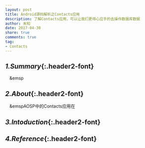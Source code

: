 ```yaml
---
layout: post
title: Android源码解析之Contacts应用
description: 了解Contacts应用，可以让我们更得心应手的去操作数据库数据
author: 未知
date: 2017-04-30
share: true
comments: true
tag:
- Contacts
---
```

## *1.Summary*{:.header2-font}
&emsp;&emsp
## *2.About*{:.header2-font}
&emsp;&emspAOSP中的Contacts应用在
## *3.Intoduction*{:.header2-font}
## *4.Reference*{:.header2-font}
